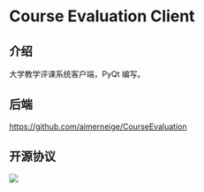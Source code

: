 # Course Evaluation Client

## 介绍

大学教学评课系统客户端，PyQt 编写。

## 后端

<https://github.com/aimerneige/CourseEvaluation>

## 开源协议

<a href="https://www.gnu.org/licenses/agpl-3.0.en.html">
<img src="https://www.gnu.org/graphics/agplv3-155x51.png">
</a>
